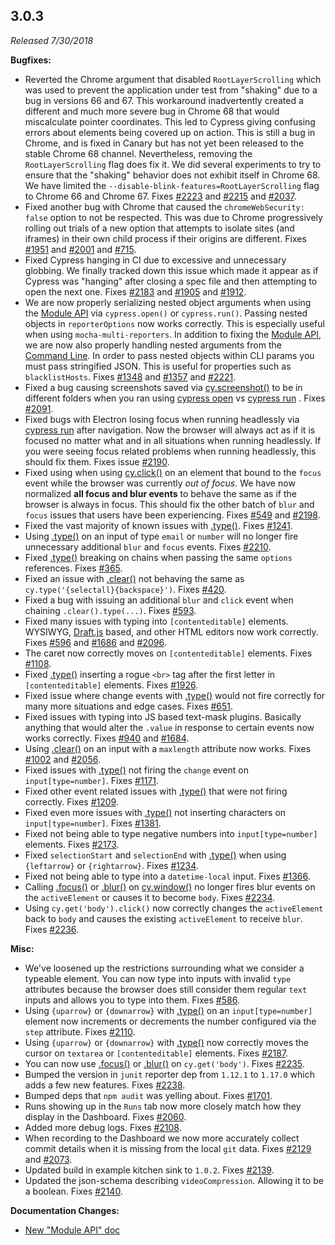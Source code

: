 ## 3.0.3

_Released 7/30/2018_

**Bugfixes:**

- Reverted the Chrome argument that disabled `RootLayerScrolling` which was used
  to prevent the application under test from "shaking" due to a bug in versions
  66 and 67. This workaround inadvertently created a different and much more
  severe bug in Chrome 68 that would miscalculate pointer coordinates. This led
  to Cypress giving confusing errors about elements being covered up on action.
  This is still a bug in Chrome, and is fixed in Canary but has not yet been
  released to the stable Chrome 68 channel. Nevertheless, removing the
  `RootLayerScrolling` flag does fix it. We did several experiments to try to
  ensure that the "shaking" behavior does not exhibit itself in Chrome 68. We
  have limited the `--disable-blink-features=RootLayerScrolling` flag to Chrome
  66 and Chrome 67. Fixes
  [#2223](https://github.com/cypress-io/cypress/issues/2223) and
  [#2215](https://github.com/cypress-io/cypress/issues/2215) and
  [#2037](https://github.com/cypress-io/cypress/issues/2037).
- Fixed another bug with Chrome that caused the `chromeWebSecurity: false`
  option to not be respected. This was due to Chrome progressively rolling out
  trials of a new option that attempts to isolate sites (and iframes) in their
  own child process if their origins are different. Fixes
  [#1951](https://github.com/cypress-io/cypress/issues/1951) and
  [#2001](https://github.com/cypress-io/cypress/issues/2001) and
  [#715](https://github.com/cypress-io/cypress/issues/715).
- Fixed Cypress hanging in CI due to excessive and unnecessary globbing. We
  finally tracked down this issue which made it appear as if Cypress was
  "hanging" after closing a spec file and then attempting to open the next one.
  Fixes [#2183](https://github.com/cypress-io/cypress/issues/2183) and
  [#1905](https://github.com/cypress-io/cypress/issues/1905) and
  [#1912](https://github.com/cypress-io/cypress/issues/1912).
- We are now properly serializing nested object arguments when using the
  [Module API](/guides/guides/module-api) via `cypress.open()` or
  `cypress.run()`. Passing nested objects in `reporterOptions` now works
  correctly. This is especially useful when using `mocha-multi-reporters`. In
  addition to fixing the [Module API](/guides/guides/module-api), we are now
  also properly handling nested arguments from the
  [Command Line](/guides/guides/command-line). In order to pass nested objects
  within CLI params you must pass stringified JSON. This is useful for
  properties such as `blacklistHosts`. Fixes
  [#1348](https://github.com/cypress-io/cypress/issues/1348) and
  [#1357](https://github.com/cypress-io/cypress/issues/1357) and
  [#2221](https://github.com/cypress-io/cypress/issues/2221).
- Fixed a bug causing screenshots saved via
  [cy.screenshot()](/api/commands/screenshot) to be in different folders when
  you ran using [cypress open](/guides/guides/command-line#cypress-open) vs
  [cypress run](/guides/guides/command-line#cypress-run) . Fixes
  [#2091](https://github.com/cypress-io/cypress/issues/2091).
- Fixed bugs with Electron losing focus when running headlessly via
  [cypress run](/guides/guides/command-line#cypress-run) after navigation. Now
  the browser will always act as if it is focused no matter what and in all
  situations when running headlessly. If you were seeing focus related problems
  when running headlessly, this should fix them. Fixes issue
  [#2190](https://github.com/cypress-io/cypress/issues/2190).
- Fixed using when using [cy.click()](/api/commands/click) on an element that
  bound to the `focus` event while the browser was currently _out of focus_. We
  have now normalized **all focus and blur events** to behave the same as if the
  browser is always in focus. This should fix the other batch of `blur` and
  `focus` issues that users have been experiencing. Fixes
  [#549](https://github.com/cypress-io/cypress/issues/549) and
  [#2198](https://github.com/cypress-io/cypress/issues/2198).
- Fixed the vast majority of known issues with [.type()](/api/commands/type).
  Fixes [#1241](https://github.com/cypress-io/cypress/issues/1241).
- Using [.type()](/api/commands/type) on an input of type `email` or `number`
  will no longer fire unnecessary additional `blur` and `focus` events. Fixes
  [#2210](https://github.com/cypress-io/cypress/issues/2210).
- Fixed [.type()](/api/commands/type) breaking on chains when passing the same
  `options` references. Fixes
  [#365](https://github.com/cypress-io/cypress/issues/365).
- Fixed an issue with [.clear()](/api/commands/clear) not behaving the same as
  `cy.type('{selectall}{backspace}')`. Fixes
  [#420](https://github.com/cypress-io/cypress/issues/420).
- Fixed a bug with issuing an additional `blur` and `click` event when chaining
  `.clear().type(...)`. Fixes
  [#593](https://github.com/cypress-io/cypress/issues/593).
- Fixed many issues with typing into `[contenteditable]` elements. WYSIWYG,
  [Draft.js](https://draftjs.org/) based, and other HTML editors now work
  correctly. Fixes [#596](https://github.com/cypress-io/cypress/issues/596) and
  [#1686](https://github.com/cypress-io/cypress/issues/1686) and
  [#2096](https://github.com/cypress-io/cypress/issues/2096).
- The caret now correctly moves on `[contenteditable]` elements. Fixes
  [#1108](https://github.com/cypress-io/cypress/issues/1108).
- Fixed [.type()](/api/commands/type) inserting a rogue `<br>` tag after the
  first letter in `[contenteditable]` elements. Fixes
  [#1926](https://github.com/cypress-io/cypress/issues/1926).
- Fixed issue where change events with [.type()](/api/commands/type) would not
  fire correctly for many more situations and edge cases. Fixes
  [#651](https://github.com/cypress-io/cypress/issues/651).
- Fixed issues with typing into JS based text-mask plugins. Basically anything
  that would alter the `.value` in response to certain events now works
  correctly. Fixes [#940](https://github.com/cypress-io/cypress/issues/940) and
  [#1684](https://github.com/cypress-io/cypress/issues/1684).
- Using [.clear()](/api/commands/clear) on an input with a `maxlength` attribute
  now works. Fixes [#1002](https://github.com/cypress-io/cypress/issues/1002)
  and [#2056](https://github.com/cypress-io/cypress/issues/2056).
- Fixed issues with [.type()](/api/commands/type) not firing the `change` event
  on `input[type=number]`. Fixes
  [#1171](https://github.com/cypress-io/cypress/issues/1171).
- Fixed other event related issues with [.type()](/api/commands/type) that were
  not firing correctly. Fixes
  [#1209](https://github.com/cypress-io/cypress/issues/1209).
- Fixed even more issues with [.type()](/api/commands/type) not inserting
  characters on `input[type=number]`. Fixes
  [#1381](https://github.com/cypress-io/cypress/issues/1381).
- Fixed not being able to type negative numbers into `input[type=number]`
  elements. Fixes [#2173](https://github.com/cypress-io/cypress/issues/2173).
- Fixed `selectionStart` and `selectionEnd` with [.type()](/api/commands/type)
  when using `{leftarrow}` or `{rightarrow}`. Fixes
  [#1234](https://github.com/cypress-io/cypress/issues/1234).
- Fixed not being able to type into a `datetime-local` input. Fixes
  [#1366](https://github.com/cypress-io/cypress/issues/1366).
- Calling [.focus()](/api/commands/focus) or [.blur()](/api/commands/blur) on
  [cy.window()](/api/commands/window) no longer fires blur events on the
  `activeElement` or causes it to become `body`. Fixes
  [#2234](https://github.com/cypress-io/cypress/issues/2234).
- Using `cy.get('body').click()` now correctly changes the `activeElement` back
  to `body` and causes the existing `activeElement` to receive `blur`. Fixes
  [#2236](https://github.com/cypress-io/cypress/issues/2236).

**Misc:**

- We've loosened up the restrictions surrounding what we consider a typeable
  element. You can now type into inputs with invalid `type` attributes because
  the browser does still consider them regular `text` inputs and allows you to
  type into them. Fixes
  [#586](https://github.com/cypress-io/cypress/issues/586).
- Using `{uparrow}` or `{downarrow}` with [.type()](/api/commands/type) on an
  `input[type=number]` element now increments or decrements the number
  configured via the `step` attribute. Fixes
  [#2110](https://github.com/cypress-io/cypress/issues/2110).
- Using `{uparrow}` or `{downarrow}` with [.type()](/api/commands/type) now
  correctly moves the cursor on `textarea` or `[contenteditable]` elements.
  Fixes [#2187](https://github.com/cypress-io/cypress/issues/2187).
- You can now use [.focus()](/api/commands/focus) or
  [.blur()](/api/commands/blur) on `cy.get('body')`. Fixes
  [#2235](https://github.com/cypress-io/cypress/issues/2235).
- Bumped the version in `junit` reporter dep from `1.12.1` to `1.17.0` which
  adds a few new features. Fixes
  [#2238](https://github.com/cypress-io/cypress/issues/2238).
- Bumped deps that `npm audit` was yelling about. Fixes
  [#1701](https://github.com/cypress-io/cypress/issues/1701).
- Runs showing up in the `Runs` tab now more closely match how they display in
  the Dashboard. Fixes
  [#2060](https://github.com/cypress-io/cypress/issues/2060).
- Added more debug logs. Fixes
  [#2108](https://github.com/cypress-io/cypress/issues/2108).
- When recording to the Dashboard we now more accurately collect commit details
  when it is missing from the local `git` data. Fixes
  [#2129](https://github.com/cypress-io/cypress/issues/2129) and
  [#2073](https://github.com/cypress-io/cypress/issues/2073).
- Updated build in example kitchen sink to `1.0.2`. Fixes
  [#2139](https://github.com/cypress-io/cypress/issues/2139).
- Updated the json-schema describing `videoCompression`. Allowing it to be a
  boolean. Fixes [#2140](https://github.com/cypress-io/cypress/issues/2140).

**Documentation Changes:**

- [New "Module API" doc](/guides/guides/module-api)
